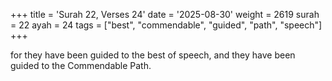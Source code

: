 +++
title = 'Surah 22, Verses 24'
date = '2025-08-30'
weight = 2619
surah = 22
ayah = 24
tags = ["best", "commendable", "guided", "path", "speech"]
+++

for they have been guided to the best of speech, and they have been guided to the Commendable Path. 